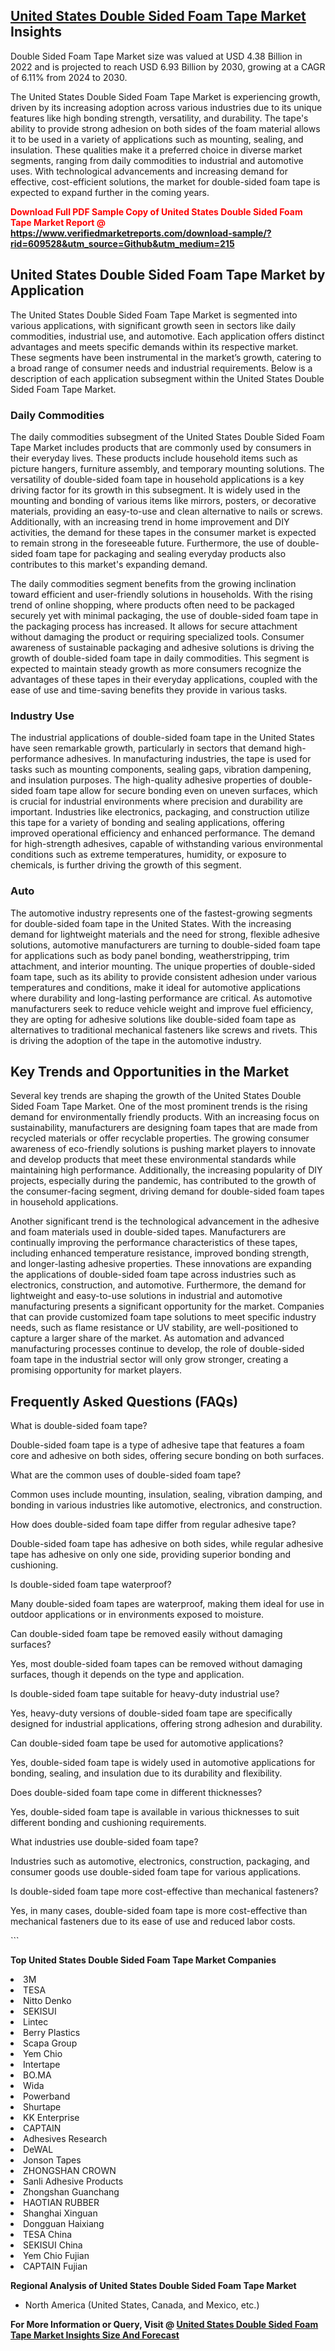 <h2><a href="https://www.verifiedmarketreports.com/download-sample/?rid=609528&amp;utm_source=Github&amp;utm_medium=215" target="_blank">United States Double Sided Foam Tape Market</a> Insights</h2><p>Double Sided Foam Tape Market size was valued at USD 4.38 Billion in 2022 and is projected to reach USD 6.93 Billion by 2030, growing at a CAGR of 6.11% from 2024 to 2030.</p><p> <p>The United States Double Sided Foam Tape Market is experiencing growth, driven by its increasing adoption across various industries due to its unique features like high bonding strength, versatility, and durability. The tape's ability to provide strong adhesion on both sides of the foam material allows it to be used in a variety of applications such as mounting, sealing, and insulation. These qualities make it a preferred choice in diverse market segments, ranging from daily commodities to industrial and automotive uses. With technological advancements and increasing demand for effective, cost-efficient solutions, the market for double-sided foam tape is expected to expand further in the coming years. </p> <p><strong><p><span class=""><span style="color: #ff0000;"><strong>Download Full PDF Sample Copy of United States Double Sided Foam Tape Market Report</strong> @ </span><a href="https://www.verifiedmarketreports.com/download-sample/?rid=609528&amp;utm_source=Github&amp;utm_medium=215" target="_blank">https://www.verifiedmarketreports.com/download-sample/?rid=609528&amp;utm_source=Github&amp;utm_medium=215</a></span></p></strong></p> <h2>United States Double Sided Foam Tape Market by Application</h2> <p>The United States Double Sided Foam Tape Market is segmented into various applications, with significant growth seen in sectors like daily commodities, industrial use, and automotive. Each application offers distinct advantages and meets specific demands within its respective market. These segments have been instrumental in the market’s growth, catering to a broad range of consumer needs and industrial requirements. Below is a description of each application subsegment within the United States Double Sided Foam Tape Market.</p> <h3>Daily Commodities</h3> <p>The daily commodities subsegment of the United States Double Sided Foam Tape Market includes products that are commonly used by consumers in their everyday lives. These products include household items such as picture hangers, furniture assembly, and temporary mounting solutions. The versatility of double-sided foam tape in household applications is a key driving factor for its growth in this subsegment. It is widely used in the mounting and bonding of various items like mirrors, posters, or decorative materials, providing an easy-to-use and clean alternative to nails or screws. Additionally, with an increasing trend in home improvement and DIY activities, the demand for these tapes in the consumer market is expected to remain strong in the foreseeable future. Furthermore, the use of double-sided foam tape for packaging and sealing everyday products also contributes to this market's expanding demand.</p> <p>The daily commodities segment benefits from the growing inclination toward efficient and user-friendly solutions in households. With the rising trend of online shopping, where products often need to be packaged securely yet with minimal packaging, the use of double-sided foam tape in the packaging process has increased. It allows for secure attachment without damaging the product or requiring specialized tools. Consumer awareness of sustainable packaging and adhesive solutions is driving the growth of double-sided foam tape in daily commodities. This segment is expected to maintain steady growth as more consumers recognize the advantages of these tapes in their everyday applications, coupled with the ease of use and time-saving benefits they provide in various tasks.</p> <h3>Industry Use</h3> <p>The industrial applications of double-sided foam tape in the United States have seen remarkable growth, particularly in sectors that demand high-performance adhesives. In manufacturing industries, the tape is used for tasks such as mounting components, sealing gaps, vibration dampening, and insulation purposes. The high-quality adhesive properties of double-sided foam tape allow for secure bonding even on uneven surfaces, which is crucial for industrial environments where precision and durability are important. Industries like electronics, packaging, and construction utilize this tape for a variety of bonding and sealing applications, offering improved operational efficiency and enhanced performance. The demand for high-strength adhesives, capable of withstanding various environmental conditions such as extreme temperatures, humidity, or exposure to chemicals, is further driving the growth of this segment.</p> <pMoreover, industrial use of double-sided foam tape is expanding across various subfields, including automotive manufacturing, construction, and electronics assembly. In the electronics sector, for example, double-sided foam tape is essential for mounting sensitive components securely without causing damage. Its application in automotive and transportation industries is also growing, with the tape being used in the assembly of vehicle parts, insulation, and vibration damping. The increasing emphasis on reducing manufacturing time and costs while ensuring high-quality production standards makes double-sided foam tape an indispensable tool across industrial sectors. Furthermore, the customization of foam tapes to meet specific requirements for different industries, such as UV resistance, flame retardancy, and thermal insulation, offers significant growth potential for the segment in the coming years.</p> <h3>Auto</h3> <p>The automotive industry represents one of the fastest-growing segments for double-sided foam tape in the United States. With the increasing demand for lightweight materials and the need for strong, flexible adhesive solutions, automotive manufacturers are turning to double-sided foam tape for applications such as body panel bonding, weatherstripping, trim attachment, and interior mounting. The unique properties of double-sided foam tape, such as its ability to provide consistent adhesion under various temperatures and conditions, make it ideal for automotive applications where durability and long-lasting performance are critical. As automotive manufacturers seek to reduce vehicle weight and improve fuel efficiency, they are opting for adhesive solutions like double-sided foam tape as alternatives to traditional mechanical fasteners like screws and rivets. This is driving the adoption of the tape in the automotive industry.</p> <pIn addition to traditional automotive applications, double-sided foam tape is also being increasingly used in electric vehicles (EVs) and autonomous vehicles. With these new vehicles incorporating more advanced technologies and materials, there is a greater demand for lightweight, strong, and flexible bonding solutions. Double-sided foam tape offers advantages like vibration damping and sound insulation, which are critical to improving driving experience and vehicle performance. Additionally, the growing focus on sustainability within the automotive industry has resulted in an increased interest in adhesives that offer both performance and eco-friendly benefits, further promoting the use of double-sided foam tape in automotive manufacturing. As the demand for EVs and alternative energy vehicles increases, this market segment is expected to continue its upward trajectory.</p> <h2>Key Trends and Opportunities in the Market</h2> <p>Several key trends are shaping the growth of the United States Double Sided Foam Tape Market. One of the most prominent trends is the rising demand for environmentally friendly products. With an increasing focus on sustainability, manufacturers are designing foam tapes that are made from recycled materials or offer recyclable properties. The growing consumer awareness of eco-friendly solutions is pushing market players to innovate and develop products that meet these environmental standards while maintaining high performance. Additionally, the increasing popularity of DIY projects, especially during the pandemic, has contributed to the growth of the consumer-facing segment, driving demand for double-sided foam tapes in household applications.</p> <p>Another significant trend is the technological advancement in the adhesive and foam materials used in double-sided tapes. Manufacturers are continually improving the performance characteristics of these tapes, including enhanced temperature resistance, improved bonding strength, and longer-lasting adhesive properties. These innovations are expanding the applications of double-sided foam tape across industries such as electronics, construction, and automotive. Furthermore, the demand for lightweight and easy-to-use solutions in industrial and automotive manufacturing presents a significant opportunity for the market. Companies that can provide customized foam tape solutions to meet specific industry needs, such as flame resistance or UV stability, are well-positioned to capture a larger share of the market. As automation and advanced manufacturing processes continue to develop, the role of double-sided foam tape in the industrial sector will only grow stronger, creating a promising opportunity for market players.</p> <h2>Frequently Asked Questions (FAQs)</h2> <p>What is double-sided foam tape?</p> <p>Double-sided foam tape is a type of adhesive tape that features a foam core and adhesive on both sides, offering secure bonding on both surfaces.</p> <p>What are the common uses of double-sided foam tape?</p> <p>Common uses include mounting, insulation, sealing, vibration damping, and bonding in various industries like automotive, electronics, and construction.</p> <p>How does double-sided foam tape differ from regular adhesive tape?</p> <p>Double-sided foam tape has adhesive on both sides, while regular adhesive tape has adhesive on only one side, providing superior bonding and cushioning.</p> <p>Is double-sided foam tape waterproof?</p> <p>Many double-sided foam tapes are waterproof, making them ideal for use in outdoor applications or in environments exposed to moisture.</p> <p>Can double-sided foam tape be removed easily without damaging surfaces?</p> <p>Yes, most double-sided foam tapes can be removed without damaging surfaces, though it depends on the type and application.</p> <p>Is double-sided foam tape suitable for heavy-duty industrial use?</p> <p>Yes, heavy-duty versions of double-sided foam tape are specifically designed for industrial applications, offering strong adhesion and durability.</p> <p>Can double-sided foam tape be used for automotive applications?</p> <p>Yes, double-sided foam tape is widely used in automotive applications for bonding, sealing, and insulation due to its durability and flexibility.</p> <p>Does double-sided foam tape come in different thicknesses?</p> <p>Yes, double-sided foam tape is available in various thicknesses to suit different bonding and cushioning requirements.</p> <p>What industries use double-sided foam tape?</p> <p>Industries such as automotive, electronics, construction, packaging, and consumer goods use double-sided foam tape for various applications.</p> <p>Is double-sided foam tape more cost-effective than mechanical fasteners?</p> <p>Yes, in many cases, double-sided foam tape is more cost-effective than mechanical fasteners due to its ease of use and reduced labor costs.</p> ```</p><p><strong>Top United States Double Sided Foam Tape Market Companies</strong></p><div data-test-id=""><p><li>3M</li><li> TESA</li><li> Nitto Denko</li><li> SEKISUI</li><li> Lintec</li><li> Berry Plastics</li><li> Scapa Group</li><li> Yem Chio</li><li> Intertape</li><li> BO.MA</li><li> Wida</li><li> Powerband</li><li> Shurtape</li><li> KK Enterprise</li><li> CAPTAIN</li><li> Adhesives Research</li><li> DeWAL</li><li> Jonson Tapes</li><li> ZHONGSHAN CROWN</li><li> Sanli Adhesive Products</li><li> Zhongshan Guanchang</li><li> HAOTIAN RUBBER</li><li> Shanghai Xinguan</li><li> Dongguan Haixiang</li><li> TESA China</li><li> SEKISUI China</li><li> Yem Chio Fujian</li><li> CAPTAIN Fujian</li></p><div><strong>Regional Analysis of&nbsp;United States Double Sided Foam Tape Market</strong></div><ul><li dir="ltr"><p dir="ltr">North America&nbsp;(United States, Canada, and Mexico, etc.)</p></li></ul><p><strong>For More Information or Query, Visit @&nbsp;</strong><strong><a href="https://www.verifiedmarketreports.com/product/double-sided-foam-tape-market/?utm_source=Github&amp;utm_medium=215" target="_blank">United States Double Sided Foam Tape Market Insights Size And Forecast</a></strong></p></div>

